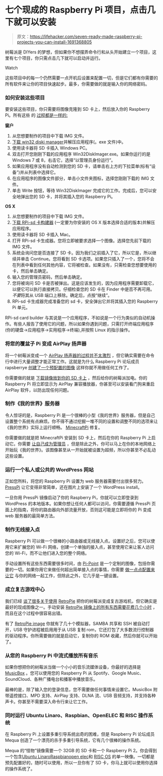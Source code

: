 # 七个现成的 Raspberry Pi 项目，点击几下就可以安装

> 原文：<https://lifehacker.com/seven-ready-made-raspberry-pi-projects-you-can-install-1691368805>

树莓派是 DIYers 的梦想，但如果你不想摆弄命令行和从头开始建立一个项目，这里有七个项目，你只需点击几下就可以启动并运行。

Watch

这些项目中的每一个仍然需要一点开机后设置来配置一切，但是它们都有你需要的所有软件来让你的项目快速起步。最多，你需要做的就是输入你的网络密码。

### 如何安装这些项目

要安装这些项目，你只需要将图像克隆到 SD 卡上，然后放入你的 Raspberry Pi。所有这些 的 [过程都是一样的:](http://lifehacker.com/a-beginners-guide-to-diying-with-the-raspberry-pi-5976912)

**窗户**

1.  从您想要制作的项目中下载 IMG 文件。
2.  [下载 win32 diski manager](https://launchpad.net/win32-image-writer/+download)并解压应用程序(。exe 文件)中。
3.  使用读卡器将 SD 卡插入 Windows PC。
4.  双击打开您刚刚下载的应用程序 Win32DiskImager.exe。如果你运行的是 Windows 7 或 8，右击它，选择“以管理员身份运行”。
5.  如果应用程序没有自动检测到您的 SD 卡，请单击右上方的下拉菜单(标有“设备”)并从列表中选择它。
6.  在应用程序的图像文件部分，单击小文件夹图标，选择您刚刚下载的 IMG 文件。
7.  单击 Write 按钮，等待 Win32DiskImager 完成它的工作。完成后，您可以安全地弹出您的 SD 卡，并将其插入您的 Raspberry Pi。

**OS X**

1.  从您想要制作的项目中下载 IMG 文件。
2.  [下载 RPi-sd 卡构建器](http://alltheware.wordpress.com/2012/12/11/easiest-way-sd-card-setup) (一定要为你安装的 OS X 版本选择合适的版本)并解压应用程序。
3.  使用读卡器将 SD 卡插入 Mac。
4.  打开 RPi-sd 卡生成器。您将立即被要求选择一个图像。选择您先前下载的 IMG 文件。
5.  系统会询问您是否连接了 SD 卡。因为我们之前插入了它，所以它是，所以继续并单击 Continue。您将看到 SD 卡选项。如果您只插入了一个，您将不会在列表中看到任何其他内容，它将被检查。如果没有，只需检查您想要使用的卡，然后单击确定。
6.  输入您的管理员密码，然后单击确定。
7.  您将被询问 SD 卡是否被弹出。这是应该发生的，因为应用程序需要卸载它，以便它可以执行直接拷贝。仔细检查您的 SD 卡在 Finder 中是否不再可用。*不要*将其从 USB 端口上移除。确定后，点按“继续”。
8.  RPi-sd 卡生成器完成准备您的 sd 卡，安全弹出它并将其插入您的 Raspberry Pi 单元。

RPi-sd card builder 与其说是一个应用程序，不如说是一个行为类似的自动机操作。有些人报告了使用它的问题，所以如果你遇到问题，只需打开终端应用程序(你的硬盘→应用程序→实用程序→终端),并按照 Linux 的指示操作。

### 将您的覆盆子 Pi 变成 AirPlay 扬声器

将一个树莓派变成一个 [AirPlay 扬声器的过程并不太激烈](http://lifehacker.com/turn-a-raspberry-pi-into-an-airplay-receiver-for-stream-5978594) ，但它确实需要在命令行中进行大量调整才能正常工作。这就是为什么 Raspberry Pi 论坛成员 rapsberrye [创建了一个预配置的图像](http://www.raspberrypi.org/forums/viewtopic.php?f=38&t=41504) 这样你就不用做任何工作了。

你需要做的就是 [下载镜像](http://snippets.khromov.se/files/shairport-configured-latest.tar.gz)[放到你的 SD 卡上](http://lifehacker.com/a-beginners-guide-to-diying-with-the-raspberry-pi-5976912) ，然后给你的树莓派加电。你的 Raspberry Pi 将立即显示为 AirPlay 兼容播放器，你甚至可以安装看门狗来重启 AirPlay 软件，以防出现任何问题。

### 制作《我的世界》服务器

令人惊讶的是，Raspberry Pi 是一个很棒的小型《我的世界》服务器，但是自己设置整个系统有点麻烦。你不得不通过挖掘一堆不同的设置和调整不同的选项来让《我的世界》实际上运行顺畅。 [MinecraftPi](http://www.raspberrypi.org/forums/viewtopic.php?f=78&t=75882&hilit=minecraftpi) 修复。

你需要做的就是把 MinecraftPi 安装到 SD 卡上，然后在你的 Raspberry Pi 上启动它。你需要 [让自己成为管理员](http://www.ign.com/wikis/minecraft/Admin_and_Server_Commands) ，但是除此之外，你可以马上在你的本地网络上开始玩《我的世界》。该图像甚至从一开始就被设置为超频，所以你甚至不必乱动这些设置。

### 运行一个私人或公共的 WordPress 网站

正如您所料，将您的 Raspberry Pi 设置为 web 服务器需要付出很多努力。 [PressPi](http://everyday-tech.com/wordpresspi-wordpress-web-server-image-on-raspberry-pi/) 让它变得非常简单，还在图片上安装了一个 WordPress install。

一旦你用 PressPi 镜像启动了你的 Raspberry Pi，你就可以立即登录到 WordPress 的本地版本。如果你想让任何人都可以访问，你需要遵循 PressPi 页面上的指南，将你的路由器向外部流量开放，否则这可能是立即将你的 Pi 变成 web 服务器的最简单方法。

### **制作无线接入点**

Raspberry Pi 可以做一个很棒的小路由器或无线接入点。设置好之后，您可以使用它来扩展您的 Wi-Fi 网络，创建一个单独的接入点，甚至使用它来让客人访问您的 Wi-Fi，而不让他们进入您的整个网络。

手动设置所有这些东西需要很多时间，由 [Pi-Point](http://www.pi-point.co.uk/) 是一个定制的图像，包括你需要的一切。如果你用它来做任何超出简单接入点的事情，你需要 [做一点点配置来让它](http://www.pi-point.co.uk/documentation/) 与你的网络一起工作，但除此之外，它几乎是一键设置。

### **成立复古游戏中心**

我们已经 [谈了很多关于使用](http://lifehacker.com/how-to-turn-your-raspberry-pi-into-a-retro-game-console-498561192) [RetroPie](http://blog.petrockblock.com/retropie/) 把你的树莓派变成复古游戏机，但它确实是最好的现成图像之一。手动安装 [RetroPie 镜像上的所有东西需要花费几个小时](http://emulationstation.org/gettingstarted.html) ，而且在这个过程中很容易出错。

有了 [RetroPie image](http://blog.petrockblock.com/retropie/retropie-downloads/) 你就有了几十个模拟器，SAMBA 共享和 SSH 被自动打开，USB 守护进程被启用用于从 USB 复制 rom，它还打包了大多数流行控制器的驱动程序。你所需要做的就是启动它，复制你的 ROM 收藏，然后你就可以开始了。

### 从您的 Raspberry Pi 中流式播放所有音乐

如果你想把你的树莓派当做一个小小的音乐流媒体设备，你最好的选择是 [MusicBox](http://www.woutervanwijk.nl/pimusicbox/) 。您可以使用您的 Raspberry Pi 从 Spotify、Google Music、SoundCloud、各种广播电台和播客中播放音乐。

最棒的是，除了输入您的登录信息，您不需要做任何事情来设置它。MusicBox 附带遥控接口、MPD 支持、AirPlay 支持、DLNA 流、USB 音频支持，并支持各种声卡。你甚至不需要深入命令行来让它工作。

### **同时运行 Ubuntu Linaro、Raspbian、OpenELEC 和 RISC 操作系统**

在 Raspberry Pi 上设置多重引导系统出奇的困难，但是 Raspberry Pi 论坛成员 Mequa 创造了一个漂亮的杀手多重引导系统，它有几个很棒的操作系统。

Mequa 的“怪物”镜像需要一个 32GB 的 SD 卡和一个 Raspberry Pi 2。你会得到一个包含[Ubuntu Linaro](http://www.linaro.org/)[Raspbian](http://www.raspbian.org/)[open elec](http://openelec.tv/)和 [RISC OS](https://www.riscosopen.org/content/) 的单一映像。一切都是预先配置好的，随时可以使用，所以一旦你有了 SD 卡，你马上就可以使用你选择的操作系统了。